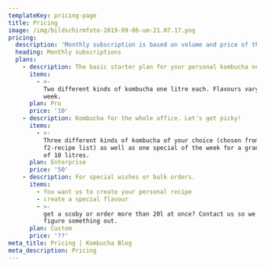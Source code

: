 ```yaml
---
templateKey: pricing-page
title: Pricing
image: /img/bildschirmfoto-2019-09-06-um-21.07.17.png
pricing:
  description: 'Monthly subscription is based on volume and price of the ingredients. '
  heading: Monthly subscriptions
  plans:
    - description: The basic starter plan for your personal kombucha needs.
      items:
        - >-
          Two different kinds of kombucha one litre each. Flavours vary each
          week.
      plan: Pro
      price: '10'
    - description: Kombucha for the whole office. Let's get picky!
      items:
        - >-
          Three different kinds of kombucha of your choice (chosen from our
          f2-recipe list) as well as one special of the week for a grand total
          of 10 litres.
      plan: Enterprise
      price: '50'
    - description: For special wishes or bulk orders.
      items:
        - You want us to create your personal recipe
        - create a special flavour
        - >-
          get a scoby or order more than 20l at once? Contact us so we can
          figure something out.
      plan: Custom
      price: '??'
meta_title: Pricing | Kombucha Blog
meta_description: Pricing
---
```


